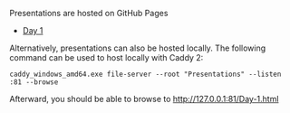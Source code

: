 Presentations are hosted on GitHub Pages

* [Day 1](https://lspiehler.github.io/Hands-On-Deep-Dive-with-X.509-and-Public-Key-Infrastructure/Presentations/Day-1.html)

Alternatively, presentations can also be hosted locally. The following command can be used to host locally with Caddy 2:
```
caddy_windows_amd64.exe file-server --root "Presentations" --listen :81 --browse
```
Afterward, you should be able to browse to http://127.0.0.1:81/Day-1.html